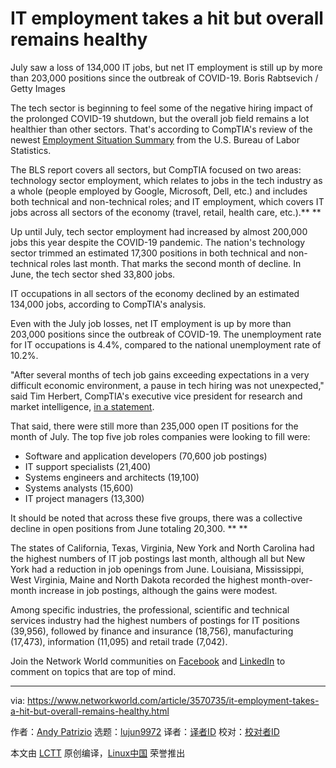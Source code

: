 [#]: collector: (lujun9972)
[#]: translator: ( )
[#]: reviewer: ( )
[#]: publisher: ( )
[#]: url: ( )
[#]: subject: (IT employment takes a hit but overall remains healthy)
[#]: via: (https://www.networkworld.com/article/3570735/it-employment-takes-a-hit-but-overall-remains-healthy.html)
[#]: author: (Andy Patrizio https://www.networkworld.com/author/Andy-Patrizio/)

IT employment takes a hit but overall remains healthy
======
July saw a loss of 134,000 IT jobs, but net IT employment is still up by more than 203,000 positions since the outbreak of COVID-19.
Boris Rabtsevich / Getty Images

The tech sector is beginning to feel some of the negative hiring impact of the prolonged COVID-19 shutdown, but the overall job field remains a lot healthier than other sectors. That's according to CompTIA's review of the newest [Employment Situation Summary][1] from the U.S. Bureau of Labor Statistics.

The BLS report covers all sectors, but CompTIA focused on two areas: technology sector employment, which relates to jobs in the tech industry as a whole (people employed by Google, Microsoft, Dell, etc.) and includes both technical and non-technical roles; and IT employment, which covers IT jobs across all sectors of the economy (travel, retail, health care, etc.).**
**

Up until July, tech sector employment had increased by almost 200,000 jobs this year despite the COVID-19 pandemic. The nation's technology sector trimmed an estimated 17,300 positions in both technical and non-technical roles last month. That marks the second month of decline. In June, the tech sector shed 33,800 jobs.

IT occupations in all sectors of the economy declined by an estimated 134,000 jobs, according to CompTIA's analysis.

Even with the July job losses, net IT employment is up by more than 203,000 positions since the outbreak of COVID-19. The unemployment rate for IT occupations is 4.4%, compared to the national unemployment rate of 10.2%.

"After several months of tech job gains exceeding expectations in a very difficult economic environment, a pause in tech hiring was not unexpected," said Tim Herbert, CompTIA's executive vice president for research and market intelligence, [in a statement][2].

That said, there were still more than 235,000 open IT positions for the month of July. The top five job roles companies were looking to fill were:

  * Software and application developers (70,600 job postings)
  * IT support specialists (21,400)
  * Systems engineers and architects (19,100)
  * Systems analysts (15,600)
  * IT project managers (13,300)



It should be noted that across these five groups, there was a collective decline in open positions from June totaling 20,300. **
**

The states of California, Texas, Virginia, New York and North Carolina had the highest numbers of IT job postings last month, although all but New York had a reduction in job openings from June. Louisiana, Mississippi, West Virginia, Maine and North Dakota recorded the highest month-over-month increase in job postings, although the gains were modest.

Among specific industries, the professional, scientific and technical services industry had the highest numbers of postings for IT positions (39,956), followed by finance and insurance (18,756), manufacturing (17,473), information (11,095) and retail trade (7,042).

Join the Network World communities on [Facebook][3] and [LinkedIn][4] to comment on topics that are top of mind.

--------------------------------------------------------------------------------

via: https://www.networkworld.com/article/3570735/it-employment-takes-a-hit-but-overall-remains-healthy.html

作者：[Andy Patrizio][a]
选题：[lujun9972][b]
译者：[译者ID](https://github.com/译者ID)
校对：[校对者ID](https://github.com/校对者ID)

本文由 [LCTT](https://github.com/LCTT/TranslateProject) 原创编译，[Linux中国](https://linux.cn/) 荣誉推出

[a]: https://www.networkworld.com/author/Andy-Patrizio/
[b]: https://github.com/lujun9972
[1]: https://www.bls.gov/news.release/empsit.nr0.htm
[2]: https://www.comptia.org/newsroom/press-releases/2020/08/07/tech-employment-gains-pause-for-the-month-comptia-analysis-shows
[3]: https://www.facebook.com/NetworkWorld/
[4]: https://www.linkedin.com/company/network-world

